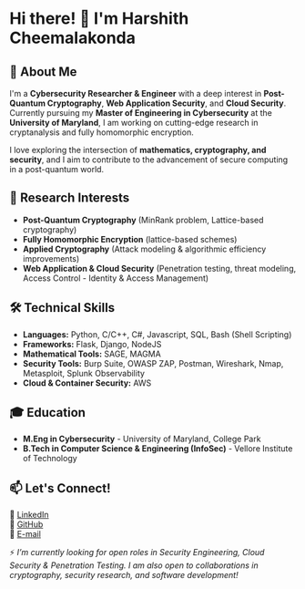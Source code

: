 # Hi there! 👋 I'm Harshith Cheemalakonda

## 🚀 About Me
I'm a **Cybersecurity Researcher & Engineer** with a deep interest in **Post-Quantum Cryptography**, **Web Application Security**, and **Cloud Security**. Currently pursuing my **Master of Engineering in Cybersecurity** at the **University of Maryland**, I am working on cutting-edge research in cryptanalysis and fully homomorphic encryption.

I love exploring the intersection of **mathematics, cryptography, and security**, and I aim to contribute to the advancement of secure computing in a post-quantum world.

## 🔬 Research Interests
- **Post-Quantum Cryptography** (MinRank problem, Lattice-based cryptography)
- **Fully Homomorphic Encryption** (lattice-based schemes)
- **Applied Cryptography** (Attack modeling & algorithmic efficiency improvements)
- **Web Application & Cloud Security** (Penetration testing, threat modeling, Access Control - Identity & Access Management)

## 🛠 Technical Skills
- **Languages:** Python, C/C++, C#, Javascript, SQL, Bash (Shell Scripting)
- **Frameworks:** Flask, Django, NodeJS
- **Mathematical Tools:** SAGE, MAGMA
- **Security Tools:** Burp Suite, OWASP ZAP, Postman, Wireshark, Nmap,  Metasploit, Splunk Observability
- **Cloud & Container Security:** AWS

## 🎓 Education
- **M.Eng in Cybersecurity** - University of Maryland, College Park
- **B.Tech in Computer Science & Engineering (InfoSec)** - Vellore Institute of Technology

## 📫 Let's Connect!
🔹 [LinkedIn](https://www.linkedin.com/in/harshith-cheemalakonda/)  
🔹 [GitHub](https://github.com/yourusername)  
🔹 [E-mail](cheemalakondahs@protonmail.com)  

⚡ *I’m currently looking for open roles in Security Engineering, Cloud Security & Penetration Testing. I am also open to collaborations in cryptography, security research, and software development!*

